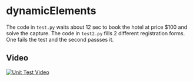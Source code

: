 # dynamicElements

The code in `test.py` waits about 12 sec to book the hotel at price $100 and solve the capture.
The code in `test2.py` fills 2 different registration forms. One fails the test and the second passses it.
## Video
[![Unit Test Video](test2.png)](https://drive.google.com/file/d/1O3-y3fn6HuYftb8C1wE6fmQnBwyChtMH/view?usp=sharing)